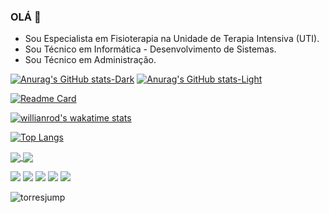 ### OLÁ 👋

<!--
**saul0t0rres/saul0t0rres** is a ✨ _special_ ✨ repository because its `README.md` (this file) appears on your GitHub profile.

Here are some ideas to get you started:

- 🔭 I’m currently working on ...
- 🌱 I’m currently learning ...
- 👯 I’m looking to collaborate on ...
- 🤔 I’m looking for help with ...
- 💬 Ask me about ...
- 📫 How to reach me: ...
- 😄 Pronouns: ...
- ⚡ Fun fact: ...
-->

- Sou Especialista em Fisioterapia na Unidade de Terapia Intensiva (UTI).
- Sou Técnico em Informática - Desenvolvimento de Sistemas.
- Sou Técnico em Administração.

[![Anurag's GitHub stats-Dark](https://github-readme-stats.vercel.app/api?username=saul0t0rres&show_icons=true&theme=dark#gh-dark-mode-only)](https://github.com/saul0t0rres/github-readme-stats#gh-dark-mode-only)
[![Anurag's GitHub stats-Light](https://github-readme-stats.vercel.app/api?username=saul0t0rres&show_icons=true&theme=default#gh-light-mode-only)](https://github.com/saul0t0rres/github-readme-stats#gh-light-mode-only)

[![Readme Card](https://github-readme-stats.vercel.app/api/pin/?username=saul0t0rres&repo=github-readme-stats)](https://github.com/saul0t0rres/github-readme-stats)

[![willianrod's wakatime stats](https://github-readme-stats.vercel.app/api/wakatime?username=saul0t0rres)](https://github.com/saul0t0rres/github-readme-stats)

[![Top Langs](https://github-readme-stats.vercel.app/api/top-langs/?username=saul0t0rres)](https://github.com/saul0t0rres/github-readme-stats)

<a href="https://github.com/saul0t0rres/github-readme-stats">
  <img align="center" src="https://github-readme-stats.vercel.app/api/pin/?username=saul0t0rres&repo=github-readme-stats" />
</a>
<a href="https://github.com/saul0t0rres/convoychat">
  <img align="center" src="https://github-readme-stats.vercel.app/api/pin/?username=saul0t0rres&repo=convoychat" />
</a>

[<img src="https://img.shields.io/badge/twitter-%231DA1F2.svg?&style=for-the-badge&logo=twitter&logoColor=white" />](https://twitter.com/USERNAME) [<img src="https://img.shields.io/badge/medium-%2312100E.svg?&style=for-the-badge&logo=medium&logoColor=white" />](https://medium.com/USERNAME)  [<img src="https://img.shields.io/badge/linkedin-%230077B5.svg?&style=for-the-badge&logo=linkedin&logoColor=white" />](https://www.linkedin.com/in/USERNAME/) [<img src = "https://img.shields.io/badge/instagram-%23E4405F.svg?&style=for-the-badge&logo=instagram&logoColor=white">](https://www.instagram.com/USERNAME/) [<img src = "https://img.shields.io/badge/facebook-%231877F2.svg?&style=for-the-badge&logo=facebook&logoColor=white">](https://www.facebook.com/USERNAME)

![torresjump](https://user-images.githubusercontent.com/116840416/208263926-a5ba021d-4e7b-4c04-ad9a-9ecdf8211cf9.gif)
